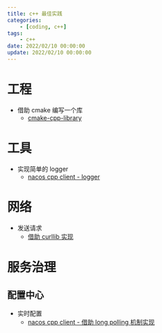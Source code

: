 ```yaml
---
title: c++ 最佳实践
categories: 
	- [coding, c++]
tags:
	- c++
date: 2022/02/10 00:00:00
update: 2022/02/10 00:00:00
---
```


# 工程

- 借助 cmake 编写一个库
  - [cmake-cpp-library](https://decovar.dev/blog/2021/03/08/cmake-cpp-library/)

# 工具

- 实现简单的 logger 
  - [nacos cpp client - logger](https://github.com/nacos-group/nacos-sdk-cpp/tree/master/src/log)

# 网络

- 发送请求
  - [借助 curllib 实现](https://curl.se/libcurl/c/libcurl.html)

# 服务治理

## 配置中心

- 实时配置
  - [nacos cpp client -  借助 long polling 机制实现](https://github.com/nacos-group/nacos-sdk-cpp/blob/master/src/listen/ClientWorker.cpp#L333)
